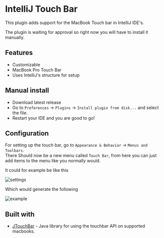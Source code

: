 # IntelliJ Touch Bar

This plugin adds support for the MacBook Touch bar in IntelliJ IDE's.

The plugin is waiting for approval so right now you will have to install it manually.


## Features

- Customizable
- MacBook Pro Touch Bar
- Uses IntelliJ's structure for setup

## Manual install
- Download latest release
- Go to `Preferences` -> `Plugins` -> `Install plugin from disk...` and select the file.
- Restart your IDE and you are good to go!


## Configuration
For setting up the touch bar, go to `Appearance & Behavior` -> `Menus and Toolbars`. \
There Should now be a new menu called `Touch Bar`, from here you can just add items to the menu like you normally would.

It could for example be like this

![settings](https://raw.githubusercontent.com/olivernybre/intellij-touch/master/docs/settings.png)

Which would generate the following

![example](https://raw.githubusercontent.com/olivernybre/intellij-touch/master/docs/example.png)


## Built with

- [JTouchBar](https://github.com/Thizzer/JTouchBar) - Java library for using the touchbar API on supported macbooks.
